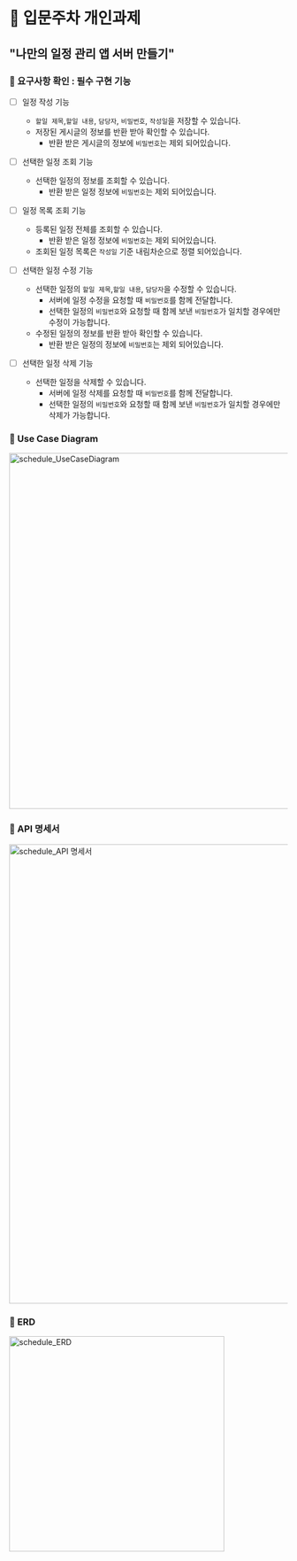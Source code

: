 <h1>📙 입문주차 개인과제</h1>

<h2>"나만의 일정 관리 앱 서버 만들기"</h2>




<h3>📌  요구사항 확인  :  필수 구현 기능</h3>




- [ ]  일정 작성 기능
    - `할일 제목`,`할일 내용`, `담당자`, `비밀번호`, `작성일`을 저장할 수 있습니다.
    - 저장된 게시글의 정보를 반환 받아 확인할 수 있습니다.
        - 반환 받은 게시글의 정보에 `비밀번호`는 제외 되어있습니다.
     
- [ ]  선택한 일정 조회 기능
    - 선택한 일정의 정보를 조회할 수 있습니다.
        - 반환 받은 일정 정보에 `비밀번호`는 제외 되어있습니다.
          
- [ ]  일정 목록 조회 기능
    - 등록된 일정 전체를 조회할 수 있습니다.
        - 반환 받은 일정 정보에 `비밀번호`는 제외 되어있습니다.
    - 조회된 일정 목록은 `작성일` 기준 내림차순으로 정렬 되어있습니다.
      
- [ ]  선택한 일정 수정 기능
    - 선택한 일정의 `할일 제목`,`할일 내용`, `담당자`을 수정할 수 있습니다.
        - 서버에 일정 수정을 요청할 때 `비밀번호`를 함께 전달합니다.
        - 선택한 일정의 `비밀번호`와 요청할 때 함께 보낸 `비밀번호`가 일치할 경우에만 수정이 가능합니다.
    - 수정된 일정의 정보를 반환 받아 확인할 수 있습니다.
        - 반환 받은 일정의 정보에 `비밀번호`는 제외 되어있습니다.
          
- [ ]  선택한 일정 삭제 기능
    - 선택한 일정을 삭제할 수 있습니다.
        - 서버에 일정 삭제를 요청할 때 `비밀번호`를 함께 전달합니다.
        - 선택한 일정의 `비밀번호`와 요청할 때 함께 보낸 `비밀번호`가 일치할 경우에만 삭제가 가능합니다.


<h3>📌  Use Case Diagram</h3>


<img width="643" alt="schedule_UseCaseDiagram" src="https://github.com/oyeonjoo/schedule/assets/109337974/3be94f56-002b-474d-8dcf-4e1c9a65d837">


<h3>📌  API 명세서</h3>


<img width="830" alt="schedule_API 명세서" src="https://github.com/oyeonjoo/schedule/assets/109337974/87f741c7-34cc-41d0-bddd-6f017b1c9e09">



<h3>📌  ERD</h3>


<img width="389" alt="schedule_ERD" src="https://github.com/oyeonjoo/schedule/assets/109337974/eee597ac-6eb9-49e3-9140-aca61fd3abc3">



